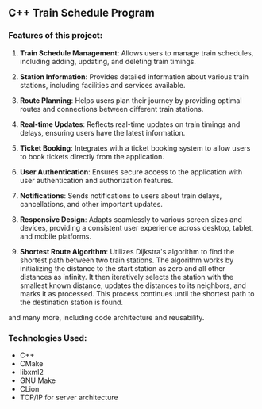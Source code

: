 **C++ Train Schedule Program**
------------------------------

### Features of this project:

1. **Train Schedule Management**: Allows users to manage train schedules, including adding, updating, and deleting train timings.

2. **Station Information**: Provides detailed information about various train stations, including facilities and services available.

3. **Route Planning**: Helps users plan their journey by providing optimal routes and connections between different train stations.

4. **Real-time Updates**: Reflects real-time updates on train timings and delays, ensuring users have the latest information.

5. **Ticket Booking**: Integrates with a ticket booking system to allow users to book tickets directly from the application.

6. **User Authentication**: Ensures secure access to the application with user authentication and authorization features.

7. **Notifications**: Sends notifications to users about train delays, cancellations, and other important updates.

8. **Responsive Design**: Adapts seamlessly to various screen sizes and devices, providing a consistent user experience across desktop, tablet, and mobile platforms.

9. **Shortest Route Algorithm**: Utilizes Dijkstra's algorithm to find the shortest path between two train stations. The algorithm works by initializing the distance to the start station as zero and all other distances as infinity. It then iteratively selects the station with the smallest known distance, updates the distances to its neighbors, and marks it as processed. This process continues until the shortest path to the destination station is found.

and many more, including code architecture and reusability.

### Technologies Used:

- C++
- CMake
- libxml2
- GNU Make
- CLion
- TCP/IP for server architecture